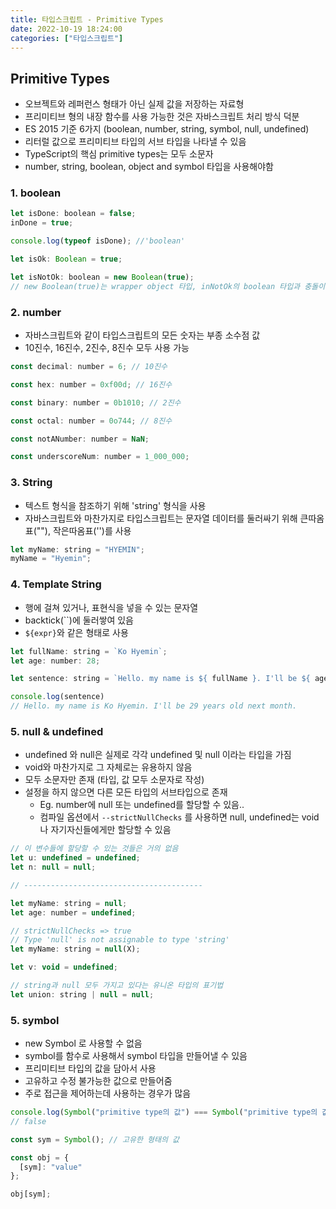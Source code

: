 ```yaml
---
title: 타입스크립트 - Primitive Types
date: 2022-10-19 18:24:00
categories: ["타입스크립트"]
---
```


## Primitive Types

- 오브젝트와 레퍼런스 형태가 아닌 실제 값을 저장하는 자료형
- 프리미티브 형의 내장 함수를 사용 가능한 것은 자바스크립트 처리 방식 덕분
- ES 2015 기준 6가지 (boolean, number, string, symbol, null, undefined)
- 리터럴 값으로 프리미티브 타입의 서브 타입을 나타낼 수 있음
- TypeScript의 핵심 primitive types는 모두 소문자
- number, string, boolean, object and symbol 타입을 사용해야함

### 1. boolean

```js
let isDone: boolean = false;
inDone = true;

console.log(typeof isDone); //'boolean'

let isOk: Boolean = true;

let isNotOk: boolean = new Boolean(true);
// new Boolean(true)는 wrapper object 타입, inNotOk의 boolean 타입과 충돌이 일어남
```

### 2. number

- 자바스크립트와 같이 타입스크립트의 모든 숫자는 부종 소수점 값
- 10진수, 16진수, 2진수, 8진수 모두 사용 가능

```js
const decimal: number = 6; // 10진수

const hex: number = 0xf00d; // 16진수

const binary: number = 0b1010; // 2진수

const octal: number = 0o744; // 8진수

const notANumber: number = NaN;

const underscoreNum: number = 1_000_000;
```

### 3. String

- 텍스트 형식을 참조하기 위해 'string' 형식을 사용
- 자바스크립트와 마찬가지로 타입스크립트는 문자열 데이터를 둘러싸기 위해 큰따옴표(""), 작은따옴표('')를 사용

```js
let myName: string = "HYEMIN";
myName = "Hyemin";
```

### 4. Template String

- 행에 걸쳐 있거나, 표현식을 넣을 수 있는 문자열
- backtick(``)에 둘러쌓여 있음
- `${expr}`와 같은 형태로 사용

```js
let fullName: string = `Ko Hyemin`;
let age: number: 28;

let sentence: string = `Hello. my name is ${ fullName }. I'll be ${ age +1 } years old next month.`;

console.log(sentence)
// Hello. my name is Ko Hyemin. I'll be 29 years old next month.
```

### 5. null & undefined

- undefined 와 null은 실제로 각각 undefined 및 null 이라는 타입을 가짐
- void와 마찬가지로 그 자체로는 유용하지 않음
- 모두 소문자만 존재 (타입, 값 모두 소문자로 작성)
- 설정을 하지 않으면 다른 모든 타입의 서브타입으로 존재
  - Eg. number에 null 또는 undefined를 할당할 수 있음..
  - 컴파일 옵션에서 `--strictNullChecks` 를 사용하면 null, undefined는 void 나 자기자신들에게만 할당할 수 있음

```js
// 이 변수들에 할당할 수 있는 것들은 거의 없음
let u: undefined = undefined;
let n: null = null;

// ----------------------------------------

let myName: string = null;
let age: number = undefined;

// strictNullChecks => true
// Type 'null' is not assignable to type 'string'
let myName: string = null(X);

let v: void = undefined;

// string과 null 모두 가지고 있다는 유니온 타입의 표기법
let union: string | null = null;
```

### 5. symbol

- new Symbol 로 사용할 수 없음
- symbol를 함수로 사용해서 symbol 타입을 만들어낼 수 있음
- 프리미티브 타입의 값을 담아서 사용
- 고유하고 수정 불가능한 값으로 만들어줌
- 주로 접근을 제어하는데 사용하는 경우가 많음

```js
console.log(Symbol("primitive type의 값") === Symbol("primitive type의 값"));
// false

const sym = Symbol(); // 고유한 형태의 값

const obj = {
  [sym]: "value"
};

obj[sym];
```
